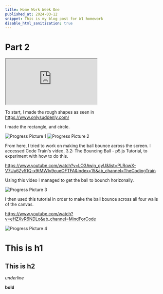```yaml
---
title: Home Work Week One
published_at: 2024-03-12
snippet: This is my blog post for W1 homework 
disable_html_sanitization: true
---
```

# Part 2
<iframe id="onlysuddenly" src="https://editor.p5js.org/w0nd3rland-23/full/vQU_LU9Uk"></iframe>

<script type="module">
  const iframe = document.getElementById (`onlysuddenly`)
  iframe.width  = iframe.parentNode.scrollWidth
  iframe.height = iframe.parentNode.scrollWidth + 42
</script>


To start, I made the rough shapes as seen in https://www.onlysuddenly.com/

I made the rectangle, and circle. 

![Progress Picture 1](/241203_WEEKONE/P1.png)
![Progress Picture 2](/241203_WEEKONE/P2.png)

From here, I tried to work on making the ball bounce across the screen. I accessed Code Train's video, 3.2: The Bouncing Ball - p5.js Tutorial, to experiment with how to do this. 

https://www.youtube.com/watch?v=LO3Awjn_gyU&list=PLRqwX-V7Uu6Zy51Q-x9tMWIv9cueOFTFA&index=15&ab_channel=TheCodingTrain

Using this video I managed to get the ball to bounch horizonally. 

![Progress Picture 3](/241203_WEEKONE/p3.png)

I then used this tutorial in order to make the ball bounce across all four walls of the canvas. 

https://www.youtube.com/watch?v=eHZXvR6NDLo&ab_channel=MindForCode

![Progress Picture 4](/241203_WEEKONE/p4.png)

# This is h1

## This is h2

_underline_

**bold**
